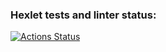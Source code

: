 ### Hexlet tests and linter status:
[![Actions Status](https://github.com/volkoluck74/frontend-project-11/actions/workflows/hexlet-check.yml/badge.svg)](https://github.com/volkoluck74/frontend-project-11/actions)